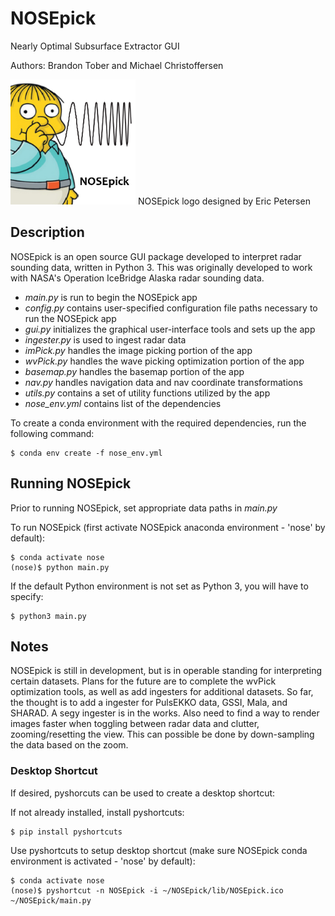 # NOSEpick
Nearly Optimal Subsurface Extractor GUI

Authors: Brandon Tober and Michael Christoffersen

<img src="lib/NOSEpick.png" height="200">
NOSEpick logo designed by Eric Petersen

## Description
NOSEpick is an open source GUI package developed to interpret radar sounding data, written in Python 3. This was originally developed to work with NASA's Operation IceBridge Alaska radar sounding data. 
- *main.py* is run to begin the NOSEpick app
- *config.py* contains user-specified configuration file paths necessary to run the NOSEpick app
- *gui.py* initializes the graphical user-interface tools and sets up the app
- *ingester.py* is used to ingest radar data
- *imPick.py* handles the image picking portion of the app
- *wvPick.py* handles the wave picking optimization portion of the app
- *basemap.py* handles the basemap portion of the app
- *nav.py* handles navigation data and nav coordinate transformations
- *utils.py* contains a set of utility functions utilized by the app
- *nose_env.yml* contains list of the dependencies

To create a conda environment with the required dependencies, run the following command:
```
$ conda env create -f nose_env.yml
```
    
## Running NOSEpick
Prior to running NOSEpick, set appropriate data paths in *main.py*

To run NOSEpick (first activate NOSEpick anaconda environment - 'nose' by default):
```
$ conda activate nose
(nose)$ python main.py
```

If the default Python environment is not set as Python 3, you will have to specify:
```
$ python3 main.py
```

## Notes
NOSEpick is still in development, but is in operable standing for interpreting certain datasets.
Plans for the future are to complete the wvPick optimization tools, as well as add ingesters for additional datasets. So far, the thought is to add a ingester for PulsEKKO data, GSSI, Mala, and SHARAD. A segy ingester is in the works.
Also need to find a way to render images faster when toggling between radar data and clutter, zooming/resetting the view. This can possible be done by down-sampling the data based on the zoom.

### Desktop Shortcut
If desired, pyshorcuts can be used to create a desktop shortcut:

If not already installed, install pyshortcuts:
```
$ pip install pyshortcuts
```

Use pyshortcuts to setup desktop shortcut (make sure NOSEpick conda environment is activated - 'nose' by default):
```
$ conda activate nose
(nose)$ pyshortcut -n NOSEpick -i ~/NOSEpick/lib/NOSEpick.ico ~/NOSEpick/main.py
```
